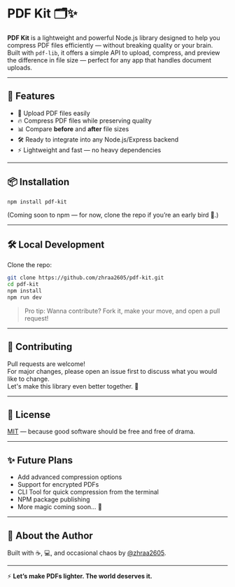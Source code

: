 

# PDF Kit 🗂️✨

**PDF Kit** is a lightweight and powerful Node.js library designed to help you compress PDF files efficiently — without breaking quality or your brain.  
Built with `pdf-lib`, it offers a simple API to upload, compress, and preview the difference in file size — perfect for any app that handles document uploads.

---

## 🚀 Features

- 📄 Upload PDF files easily
- 🔥 Compress PDF files while preserving quality
- 📊 Compare **before** and **after** file sizes
- 🛠️ Ready to integrate into any Node.js/Express backend
- ⚡ Lightweight and fast — no heavy dependencies

---

## 📦 Installation

```bash
npm install pdf-kit
```


(Coming soon to npm — for now, clone the repo if you’re an early bird 🐣.)

---


## 🛠️ Local Development

Clone the repo:

```bash
git clone https://github.com/zhraa2605/pdf-kit.git
cd pdf-kit
npm install
npm run dev
```

> Pro tip: Wanna contribute? Fork it, make your move, and open a pull request!

---

## 💬 Contributing

Pull requests are welcome!  
For major changes, please open an issue first to discuss what you would like to change.  
Let's make this library even better together. 🚀

---

## 📜 License

[MIT](LICENSE) — because good software should be free and free of drama.

---

## ✨ Future Plans

- Add advanced compression options
- Support for encrypted PDFs
- CLI Tool for quick compression from the terminal
- NPM package publishing
- More magic coming soon... 🔮

---

## 🧙 About the Author

Built with ☕, 💻, and occasional chaos by [@zhraa2605](https://github.com/zhraa2605).

---

⚡ **Let’s make PDFs lighter. The world deserves it.**

